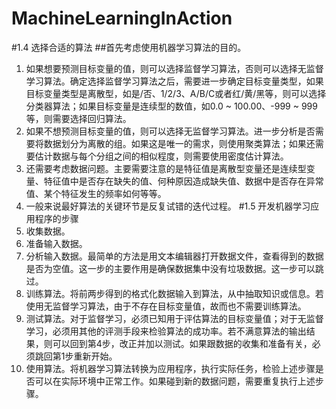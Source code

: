# MachineLearningInAction
#1.4 选择合适的算法
##首先考虑使用机器学习算法的目的。
1. 如果想要预测目标变量的值，则可以选择监督学习算法，否则可以选择无监督学习算法。确定选择监督学习算法之后，需要进一步确定目标变量类型，如果目标变量类型是离散型，如是/否、1/2/3、A/B/C或者红/黄/黑等，则可以选择分类器算法；如果目标变量是连续型的数值，如0.0 ~ 100.00、-999 ~ 999等，则需要选择回归算法。
2. 如果不想预测目标变量的值，则可以选择无监督学习算法。进一步分析是否需要将数据划分为离散的组。如果这是唯一的需求，则使用聚类算法；如果还需要估计数据与每个分组之间的相似程度，则需要使用密度估计算法。
3. 还需要考虑数据问题。主要需要注意的是特征值是离散型变量还是连续型变量、特征值中是否存在缺失的值、何种原因造成缺失值、数据中是否存在异常值、某个特征发生的频率如何等等。
4. 一般来说最好算法的关键环节是反复试错的迭代过程。
#1.5 开发机器学习应用程序的步骤
1. 收集数据。
2. 准备输入数据。
3. 分析输入数据。最简单的方法是用文本编辑器打开数据文件，查看得到的数据是否为空值。这一步的主要作用是确保数据集中没有垃圾数据。这一步可以跳过。
4. 训练算法。将前两步得到的格式化数据输入到算法，从中抽取知识或信息。若使用无监督学习算法，由于不存在目标变量值，故而也不需要训练算法。
5. 测试算法。对于监督学习，必须已知用于评估算法的目标变量值；对于无监督学习，必须用其他的评测手段来检验算法的成功率。若不满意算法的输出结果，则可以回到第4步，改正并加以测试。如果跟数据的收集和准备有关，必须跳回第1步重新开始。
6. 使用算法。将机器学习算法转换为应用程序，执行实际任务，检验上述步骤是否可以在实际环境中正常工作。如果碰到新的数据问题，需要重复执行上述步骤。